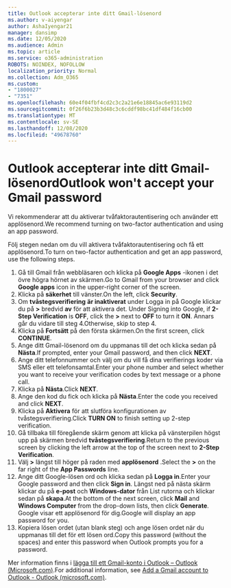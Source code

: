 ```yaml
---
title: Outlook accepterar inte ditt Gmail-lösenord
ms.author: v-aiyengar
author: AshaIyengar21
manager: dansimp
ms.date: 12/05/2020
ms.audience: Admin
ms.topic: article
ms.service: o365-administration
ROBOTS: NOINDEX, NOFOLLOW
localization_priority: Normal
ms.collection: Adm_O365
ms.custom:
- "1800027"
- "7351"
ms.openlocfilehash: 60e4f04fbf4cd2c3c2a21e6e18845ac6e93119d2
ms.sourcegitcommit: 0f26f6b23b3d48c3c6cddf98bc41df484f16cb00
ms.translationtype: MT
ms.contentlocale: sv-SE
ms.lasthandoff: 12/08/2020
ms.locfileid: "49678760"
---
```

# <a name="outlook-wont-accept-your-gmail-password"></a><span data-ttu-id="3c8b9-102">Outlook accepterar inte ditt Gmail-lösenord</span><span class="sxs-lookup"><span data-stu-id="3c8b9-102">Outlook won't accept your Gmail password</span></span>

<span data-ttu-id="3c8b9-103">Vi rekommenderar att du aktiverar tvåfaktorautentisering och använder ett applösenord.</span><span class="sxs-lookup"><span data-stu-id="3c8b9-103">We recommend turning on two-factor authentication and using an app password.</span></span>

<span data-ttu-id="3c8b9-104">Följ stegen nedan om du vill aktivera tvåfaktorautentisering och få ett applösenord.</span><span class="sxs-lookup"><span data-stu-id="3c8b9-104">To turn on two-factor authentication and get an app password, use the following steps.</span></span>

1. <span data-ttu-id="3c8b9-105">Gå till Gmail från webbläsaren och klicka på **Google Apps** -ikonen i det övre högra hörnet av skärmen.</span><span class="sxs-lookup"><span data-stu-id="3c8b9-105">Go to Gmail from your browser and click **Google apps** icon in the upper-right corner of the screen.</span></span>
1. <span data-ttu-id="3c8b9-106">Klicka på **säkerhet** till vänster.</span><span class="sxs-lookup"><span data-stu-id="3c8b9-106">On the left, click **Security**.</span></span>
1. <span data-ttu-id="3c8b9-107">Om **tvåstegsverifiering** **är inaktiverat** under Logga in på Google klickar du på **>** bredvid **av** för att aktivera det. </span><span class="sxs-lookup"><span data-stu-id="3c8b9-107">Under Signing into Google, if **2-Step Verification** is **OFF**, click the **>** next to **OFF** to turn it **ON**.</span></span> <span data-ttu-id="3c8b9-108">Annars går du vidare till steg 4.</span><span class="sxs-lookup"><span data-stu-id="3c8b9-108">Otherwise, skip to step 4.</span></span>
1. <span data-ttu-id="3c8b9-109">Klicka på **Fortsätt** på den första skärmen.</span><span class="sxs-lookup"><span data-stu-id="3c8b9-109">On the first screen, click **CONTINUE**.</span></span>
1. <span data-ttu-id="3c8b9-110">Ange ditt Gmail-lösenord om du uppmanas till det och klicka sedan på **Nästa**.</span><span class="sxs-lookup"><span data-stu-id="3c8b9-110">If prompted, enter your Gmail password, and then click **NEXT**.</span></span>
1. <span data-ttu-id="3c8b9-111">Ange ditt telefonnummer och välj om du vill få dina verifierings koder via SMS eller ett telefonsamtal.</span><span class="sxs-lookup"><span data-stu-id="3c8b9-111">Enter your phone number and select whether you want to receive your verification codes by text message or a phone call.</span></span>
1. <span data-ttu-id="3c8b9-112">Klicka på **Nästa**.</span><span class="sxs-lookup"><span data-stu-id="3c8b9-112">Click **NEXT**.</span></span>
1. <span data-ttu-id="3c8b9-113">Ange den kod du fick och klicka på **Nästa**.</span><span class="sxs-lookup"><span data-stu-id="3c8b9-113">Enter the code you received and click **NEXT**.</span></span>
1. <span data-ttu-id="3c8b9-114">Klicka på **Aktivera** för att slutföra konfigurationen av tvåstegsverifiering.</span><span class="sxs-lookup"><span data-stu-id="3c8b9-114">Click **TURN ON** to finish setting up 2-step verification.</span></span>
1. <span data-ttu-id="3c8b9-115">Gå tillbaka till föregående skärm genom att klicka på vänsterpilen högst upp på skärmen bredvid **tvåstegsverifiering**.</span><span class="sxs-lookup"><span data-stu-id="3c8b9-115">Return to the previous screen by clicking the left arrow at the top of the screen next to **2-Step Verification**.</span></span>
1. <span data-ttu-id="3c8b9-116">Välj **>** längst till höger på raden med **applösenord** .</span><span class="sxs-lookup"><span data-stu-id="3c8b9-116">Select the **>** on the far right of the **App Passwords** line.</span></span>
1. <span data-ttu-id="3c8b9-117">Ange ditt Google-lösen ord och klicka sedan på **Logga in**.</span><span class="sxs-lookup"><span data-stu-id="3c8b9-117">Enter your Google password and then click **Sign in**.</span></span> <span data-ttu-id="3c8b9-118">Längst ned på nästa skärm klickar du på **e-post** och **Windows-dator** från List rutorna och klickar sedan på **skapa**.</span><span class="sxs-lookup"><span data-stu-id="3c8b9-118">At the bottom of the next screen, click **Mail** and **Windows Computer** from the drop-down lists, then click **Generate**.</span></span>
<span data-ttu-id="3c8b9-119">Google visar ett applösenord för dig.</span><span class="sxs-lookup"><span data-stu-id="3c8b9-119">Google will display an app password for you.</span></span> 
13. <span data-ttu-id="3c8b9-120">Kopiera lösen ordet (utan blank steg) och ange lösen ordet när du uppmanas till det för ett lösen ord.</span><span class="sxs-lookup"><span data-stu-id="3c8b9-120">Copy this password (without the spaces) and enter this password when Outlook prompts you for a password.</span></span>

<span data-ttu-id="3c8b9-121">Mer information finns i [lägga till ett Gmail-konto i Outlook – Outlook (Microsoft.com)](https://support.microsoft.com/office/add-a-gmail-account-to-outlook-70191667-9c52-4581-990e-e30318c2c081).</span><span class="sxs-lookup"><span data-stu-id="3c8b9-121">For additional information, see [Add a Gmail account to Outlook - Outlook (microsoft.com)](https://support.microsoft.com/office/add-a-gmail-account-to-outlook-70191667-9c52-4581-990e-e30318c2c081).</span></span>

